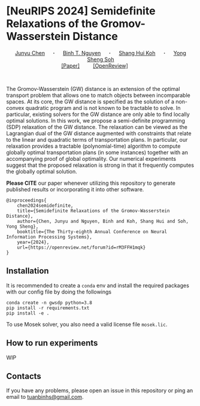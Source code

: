 # [NeuRIPS 2024] Semidefinite Relaxations of the Gromov-Wasserstein Distance

<div  align="center">

<a  href="https://blog.nus.edu.sg/chenjunyu/"  target="_blank">Junyu&nbsp;Chen</a> &emsp; <b>&middot;</b> &emsp;
<a  href="https://tbng.github.io/"  target="_blank">Binh T.&nbsp;Nguyen</a> &emsp; <b>&middot;</b> &emsp;
<a  href="https://openreview.net/profile?id=~Shang_Hui_Koh1"  target="_blank">Shang Hui&nbsp;Koh</a> &emsp; <b>&middot;</b> &emsp;
<a  href="https://yssoh.github.io/"  target="_blank">Yong Sheng&nbsp;Soh</a>
<br>
<a  href="https://arxiv.org/abs/2312.14572">[Paper]</a> &emsp;&emsp; 
<a  href="https://openreview.net/forum?id=rM3FFH1mqk">[OpenReview]</a> &emsp;&emsp;

</div>

<br>

The Gromov-Wasserstein (GW) distance is an extension of the optimal transport problem that allows one to match objects between incomparable spaces.  At its core, the GW distance is specified as the solution of a non-convex quadratic program and is not known to be tractable to solve.  In particular, existing solvers for the GW distance are only able to find locally optimal solutions.  In this work, we propose a semi-definite programming (SDP) relaxation of the GW distance. The relaxation can be viewed as the Lagrangian dual of the GW distance augmented with constraints that relate to the linear and quadratic terms of transportation plans. In particular, our relaxation provides a tractable (polynomial-time) algorithm to compute globally optimal transportation plans (in some instances) together with an accompanying proof of global optimality.  Our numerical experiments suggest that the proposed relaxation is strong in that it frequently computes the globally optimal solution. 

**Please CITE** our paper whenever utilizing this repository to generate published results or incorporating it into other software.

```
@inproceedings{
	chen2024semidefinite,
	title={Semidefinite Relaxations of the Gromov-Wasserstein Distance},
	author={Chen, Junyu and Nguyen, Binh and Koh, Shang Hui and Soh, Yong Sheng},
	booktitle={The Thirty-eighth Annual Conference on Neural Information Processing Systems},
	year={2024},
	url={https://openreview.net/forum?id=rM3FFH1mqk}
}
```

## Installation

It is recommended to create a `conda` env and install the required packages with our config file by doing the followings
```
conda create -n gwsdp python=3.8
pip install -r requirements.txt
pip install -e .
```

To use Mosek solver, you also need a valid license file `mosek.lic`.

## How to run experiments
WIP

## Contacts ##

If you have any problems, please open an issue in this repository or ping an email to [tuanbinhs@gmail.com](mailto:tuanbinhs@gmail.com).
